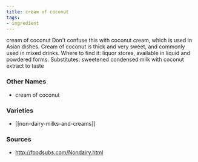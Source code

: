 ```yaml
---
title: cream of coconut
tags:
- ingredient
---
```

cream of coconut Don't confuse this with coconut cream, which is used in Asian dishes. Cream of coconut is thick and very sweet, and commonly used in mixed drinks. Where to find it: liquor stores, available in liquid and powdered forms. Substitutes: sweetened condensed milk with coconut extract to taste

### Other Names

* cream of coconut

### Varieties

* [[non-dairy-milks-and-creams]]

### Sources
* http://foodsubs.com/Nondairy.html
